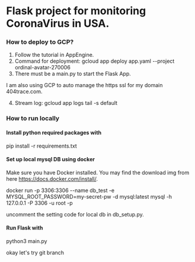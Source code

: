 # Flask project for monitoring CoronaVirus in USA.

### How to deploy to GCP?
1. Follow the tutorial in AppEngine.
2. Command for deployment: gcloud app deploy app.yaml --project ordinal-avatar-270006
3. There must be a main.py to start the Flask App.

I am also using GCP to auto manage the https ssl for my domain 404trace.com.

4. Stream log: gcloud app logs tail -s default

### How to run locally
#### Install python required packages with 
pip install -r requirements.txt

#### Set up local mysql DB using docker
Make sure you have Docker installed. You may find the download img from here https://docs.docker.com/install/.

docker run -p 3306:3306 --name db_test -e MYSQL_ROOT_PASSWORD=my-secret-pw -d mysql:latest
mysql -h 127.0.0.1 -P 3306 -u root -p

uncomment the setting code for local db in db_setup.py.

#### Run Flask with
python3 main.py


okay let's try git branch